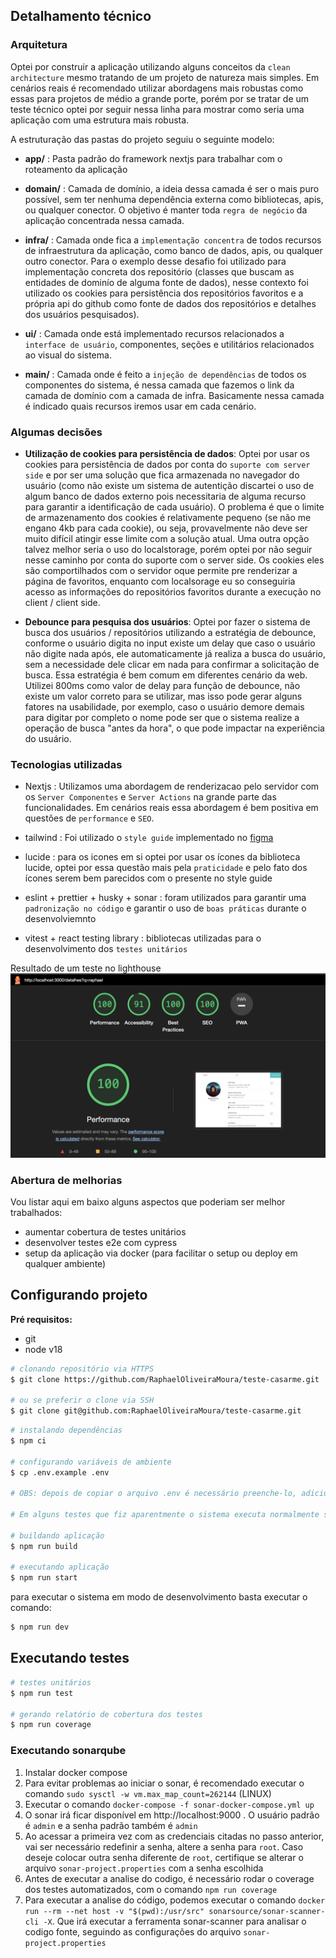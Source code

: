 ## Detalhamento técnico

### Arquitetura

Optei por construir a aplicação utilizando alguns conceitos da `clean architecture` mesmo tratando de um projeto de natureza mais simples. Em cenários reais é recomendado utilizar abordagens mais robustas como essas para projetos de médio a grande porte, porém por se tratar de um teste técnico optei por seguir nessa linha para mostrar como seria uma aplicação com uma estrutura mais robusta.

A estruturação das pastas do projeto seguiu o seguinte modelo:

- **app/** : Pasta padrão do framework nextjs para trabalhar com o roteamento da aplicação

- **domain/** : Camada de domínio, a ideia dessa camada é ser o mais puro possível, sem ter nenhuma dependência externa como bibliotecas, apis, ou qualquer conector. O objetivo é manter toda `regra de negócio` da aplicação concentrada nessa camada.

- **infra/** : Camada onde fica a `implementação concentra` de todos recursos de infraestrutura da aplicação, como banco de dados, apis, ou qualquer outro conector. Para o exemplo desse desafio foi utilizado para implementação concreta dos repositório (classes que buscam as entidades de dominío de alguma fonte de dados), nesse contexto foi utilizado os cookies para persistência dos repositórios favoritos e a própria api do github como fonte de dados dos repositórios e detalhes dos usuários pesquisados).

- **ui/** : Camada onde está implementado recursos relacionados a `interface de usuário`, componentes, seções e utilitários relacionados ao visual do sistema.

- **main/** : Camada onde é feito a `injeção de dependências` de todos os componentes do sistema, é nessa camada que fazemos o link da camada de domínio com a camada de infra. Basicamente nessa camada é indicado quais recursos iremos usar em cada cenário.

### Algumas decisões

- **Utilização de cookies para persistência de dados**: Optei por usar os cookies para persistência de dados por conta do `suporte com server side` e por ser uma solução que fica armazenada no navegador do usuário (como não existe um sistema de autentição discartei o uso de algum banco de dados externo pois necessitaria de alguma recurso para garantir a identificação de cada usuário). O problema é que o limite de armazenamento dos cookies é relativamente pequeno (se não me engano 4kb para cada cookie), ou seja, provavelmente não deve ser muito difícil atingir esse limite com a solução atual. Uma outra opção talvez melhor seria o uso do localstorage, porém optei por não seguir nesse caminho por conta do suporte com o server side. Os cookies eles são comportilhados com o servidor oque permite pre renderizar a página de favoritos, enquanto com localsorage eu so conseguiria acesso as informações do repositórios favoritos durante a execução no client / client side.

- **Debounce para pesquisa dos usuários**: Optei por fazer o sistema de busca dos usuários / repositórios utilizando a estratégia de debounce, conforme o usuário digita no input existe um delay que caso o usuário não digite nada após, ele automaticamente já realiza a busca do usuário, sem a necessidade dele clicar em nada para confirmar a solicitação de busca. Essa estratégia é bem comum em diferentes cenário da web. Utilizei 800ms como valor de delay para função de debounce, não existe um valor correto para se utilizar, mas isso pode gerar alguns fatores na usabilidade, por exemplo, caso o usuário demore demais para digitar por completo o nome pode ser que o sistema realize a operação de busca "antes da hora", o que pode impactar na experiência do usuário.

### Tecnologias utilizadas

- Nextjs : Utilizamos uma abordagem de renderizacao pelo servidor com os `Server Componentes` e `Server Actions` na grande parte das funcionalidades. Em cenários reais essa abordagem é bem positiva em questões de `performance` e `SEO`.

- tailwind : Foi utilizado o `style guide` implementado no [figma](https://www.figma.com/design/NPsgIQuNZEv46Jy9u1d90E/Processo-Seletivo?node-id=0-1&t=tK3G8JBqsjRaSMOf-0)

- lucide : para os icones em si optei por usar os ícones da biblioteca lucide, optei por essa questão mais pela `praticidade` e pelo fato dos ícones serem bem parecidos com o presente no style guide

- eslint + prettier + husky + sonar : foram utilizados para garantir uma `padronização no código` e garantir o uso de `boas práticas` durante o desenvolviemnto

- vitest + react testing library : bibliotecas utilizadas para o desenvolvimento dos `testes unitários`

Resultado de um teste no lighthouse
![lighthouse](./docs/lighthouse.png)

### Abertura de melhorias

Vou listar aqui em baixo alguns aspectos que poderiam ser melhor trabalhados:

- aumentar cobertura de testes unitários
- desenvolver testes e2e com cypress
- setup da aplicação via docker (para facilitar o setup ou deploy em qualquer ambiente)

## Configurando projeto

**Pré requisitos:**

- git
- node v18

```sh
# clonando repositório via HTTPS
$ git clone https://github.com/RaphaelOliveiraMoura/teste-casarme.git

# ou se preferir o clone via SSH
$ git clone git@github.com:RaphaelOliveiraMoura/teste-casarme.git
```

```sh
# instalando dependências
$ npm ci

# configurando variáveis de ambiente
$ cp .env.example .env

# OBS: depois de copiar o arquivo .env é necessário preenche-lo, adicionado o valor para a variável GITHUB_TOKEN

# Em alguns testes que fiz aparentmente o sistema executa normalmente sem a necessidade de configurar as crenenciais do github (aparentemente os endpoints que utilizei eram públicos), mas caso queira fazer a configuração basta seguir o guia https://docs.github.com/pt/rest/authentication/authenticating-to-the-rest-api?apiVersion=2022-11-28 para conseguir o token para ser utilizado no .env

# buildando aplicação
$ npm run build

# executando aplicação
$ npm run start
```

para executar o sistema em modo de desenvolvimento basta executar o comando:

```sh
$ npm run dev
```

## Executando testes

```sh
# testes unitários
$ npm run test

# gerando relatório de cobertura dos testes
$ npm run coverage
```

### Executando sonarqube

1. Instalar docker compose
2. Para evitar problemas ao iniciar o sonar, é recomendado executar o comando `sudo sysctl -w vm.max_map_count=262144` (LINUX)
3. Executar o comando `docker-compose -f sonar-docker-compose.yml up`
4. O sonar irá ficar disponível em http://localhost:9000 . O usuário padrão é `admin` e a senha padrão também é `admin`
5. Ao acessar a primeira vez com as credenciais citadas no passo anterior, vai ser necessário redefinir a senha, altere a senha para `root`. Caso deseje colocar outra senha diferente de `root`, certifique se alterar o arquivo `sonar-project.properties` com a senha escolhida
6. Antes de executar a analise do codigo, é necessário rodar o coverage dos testes automatizados, com o comando `npm run coverage`
7. Para executar a analise do código, podemos executar o comando `docker run --rm --net host -v "$(pwd):/usr/src" sonarsource/sonar-scanner-cli -X`. Que irá executar a ferramenta sonar-scanner para analisar o codigo fonte, seguindo as configurações do arquivo `sonar-project.properties`
